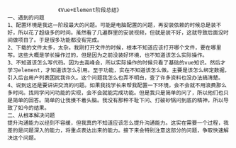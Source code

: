 ﻿                    《Vue+Element阶段总结》
    一、遇到的问题
    1、配置环境是我这一阶段最大的问题。可能是电脑配置的问题，再安装依赖的时候总是装不好，所以花了超级多的时间。虽然看了几遍群里的安装视频，但就是装不好，这就导致后面没时间做项目了。于是很多功能都没有完成。
    2、下载的文件太多，太杂。我刚打开文件的时候，根本不知道应该打开哪个文件，要在哪里写。这些大概是学长操作过的，但是因为之前没装好环境，也不知道该怎么实际操作。
    3、不知道该怎么写代码。因为去高峰会，所以实际操作的时候只看了基础的vue知识。然后才学习element，才知道该怎么引用。至于功能，实在不知道该怎么做。主要是该怎么绑定数据，引入后台用户列表困扰我许久。这个问题我怎么也弄不明白，查了许多资料也没办法搞清楚。
    4、说到这还是要讲讲交流的问题。如果我找学长来帮我配置一下环境，会不会就不用浪费那么多时间。找同学问问功能的实现，会不会就能完成功能。但是我只是简单的问了，所以他们也只是简单的回答。简单的让我摸不着头脑。我没有那种不耻下问、打破砂锅问到底的精神，所以导致了如今的结果。
    二、从根本解决问题
    提升沟通能力以经刻不容缓，但我真的不知道应该怎么提升沟通能力。这实在需要一个过程，我差的是问题深入的能力，将重点表达出来的能力。接下来会特别注意这部分的问题，争取快速解决这个问题。
    